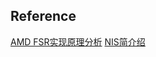## Reference

[AMD FSR实现原理分析](https://www.pceva.com.cn/article/5692-3.html)
[NIS简介绍](http://www.icpcw.com/Parts/Graphics/xkpc/3357/335793.htm)